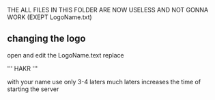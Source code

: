 THE ALL FILES IN THIS FOLDER ARE NOW USELESS AND NOT GONNA WORK (EXEPT LogoName.txt)


## changing the logo

open and edit the LogoName.text replace 

 '''
 HAKR
 '''

with your name use only 3-4 laters much laters increases the time of starting the server 
